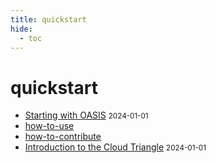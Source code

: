 ```yaml
---
title: quickstart
hide:
  - toc
---
```


# quickstart

- [Starting with OASIS](../quickstart/oasis/)
  <small>2024-01-01</small>
- [how-to-use](../quickstart/data-library/how-to-use/)
  <small></small>
- [how-to-contribute](../quickstart/data-library/how-to-contribute/)
  <small></small>
- [Introduction to the Cloud Triangle](../quickstart/cloud/)
  <small>2024-01-01</small>

